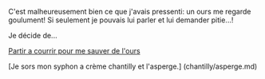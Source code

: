 C'est malheureusement bien ce que j'avais pressenti: un ours me 
regarde goulument!
Si seulement je pouvais lui parler et lui demander pitie...!

Je décide de...

[Partir a courrir pour me sauver de l'ours](fuite/fuite.md)


[Je sors mon syphon a crème chantilly et l'asperge.] (chantilly/asperge.md)

